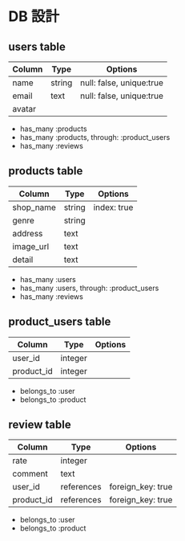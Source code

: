 # DB 設計

## users table
|Column|Type|Options|
|------|----|-------|
|name|string|null: false, unique:true|
|email|text|null: false, unique:true|
|avatar|||
- has_many :products
- has_many :products, through: :product_users
- has_many :reviews



## products table
|Column|Type|Options|
|------|----|-------|
|shop_name|string|index: true|
|genre|string||
|address|text||
|image_url|text||
|detail|text||
- has_many :users
- has_many :users, through: :product_users
- has_many :reviews

## product_users table
|Column|Type|Options|
|------|----|-------|
|user_id|integer||
|product_id|integer||

- belongs_to :user
- belongs_to :product

## review table
|Column|Type|Options|
|------|----|-------|
|rate|integer||
|comment|text||
|user_id|references|foreign_key: true|
|product_id|references|foreign_key: true|

- belongs_to :user
- belongs_to :product
